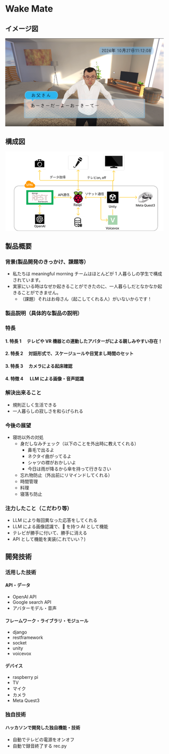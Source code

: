 # Wake Mate

## イメージ図

[![IMAGE ALT TEXT HERE](image/joyman.png)]()

## 構成図

[![IMAGE ALT TEXT HERE](image/architecture.png)]()

## 製品概要

### 背景(製品開発のきっかけ、課題等）

- 私たちは meaningful morning チームはほとんどが 1 人暮らしの学生で構成されています。
- 実家にいる時はなぜか起きることができたのに、一人暮らしだとなかなか起きることができません。
  - （課題）それはお母さん（起こしてくれる人）がいないからです！

### 製品説明（具体的な製品の説明）

### 特長

#### 1. 特長 1 　テレビや VR 機器との連動したアバターがによる親しみやすい存在！


#### 2. 特長 2 　対話形式で、スケージュールや目覚まし時間のセット


#### 3. 特長 3 　カメラによる起床確認

#### 4. 特徴 4 　 LLM による画像・音声認識

### 解決出来ること

- 規則正しく生活できる
- 一人暮らしの寂しさを和らげられる

### 今後の展望

- 寝坊以外の対処
  - 身だしなみチェック（以下のことを外出時に教えてくれる）
    - 鼻毛で出るよ
    - ネクタイ曲がってるよ
    - シャツの襟がおかしいよ
    - 今日は雨が降るから傘を持って行きなさい
  - 忘れ物防止（外出前にリマインドしてくれる）
  - 時間管理
  - 料理
  - 寝落ち防止

### 注力したこと（こだわり等）

- LLM により毎回異なった応答をしてくれる
- LLM による画像認識で、👀 を持つ AI として機能
- テレビが勝手に付いて、勝手に消える
- API として機能を実装(これでいい？)

## 開発技術

### 活用した技術

#### API・データ

- OpenAI API
- Google search API
- アバターモデル・音声

#### フレームワーク・ライブラリ・モジュール

- django
- restframework
- socket
- unity
- voicevox

#### デバイス

- raspberry pi
- TV
- マイク
- カメラ
- Meta Quest3

### 独自技術

#### ハッカソンで開発した独自機能・技術
- 自動でテレビの電源をオンオフ
- 自動で録音終了する rec.py
